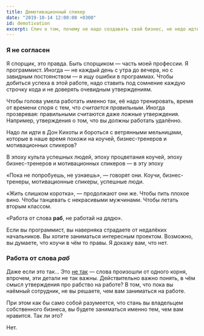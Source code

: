```yaml
---
title: Демотивационный спикер
date: "2019-10-14 12:00:00 +0300"
id: demotivation
excerpt: Спич о том, почему не надо создавать свой бизнес, не недо идти во фриланс и не надо работать удалённо.
---
```


### Я не согласен

Я спорщик, это правда. Быть спорщиком — часть моей профессии. Я программист. Иногда — не каждый день с утра до вечера, но с завидным постоянством — я ищу ошибки в программах. Чтобы добиться успеха в этой работе, надо ставить под сомнение каждую строчку кода и не доверять очевидным утверждениям.

Чтобы голова умела работать именно так, её надо тренировать, время от времени споря с тем, что *считается правильным*. Иногда прозвревая: правильными считаются даже ложные утверждения. Например, утверждения о том, что вы *должны* работать удалённо.

Надо ли идти в Дон Кихоты и бороться с ветрянными мельницами, которые в наше время похожи на коучей, бизнес-тренеров и мотивационных спикеров?

В эпоху культа успешных людей, эпоху процветания коучей, эпоху бизнес-тренеров и мотивационных спикеров — в эту эпоху

«Пока не попробуешь, не узнаешь», — говорят они. Коучи, бизнес-тренеры, мотивационные спикеры, успешные люди.

«Жить слишком коротка», — продолжают они же. Чтобы пить плохое вино. Чтобы танцевать с некрасивыми мужчинами. Чтобы летать вторым классом.

«Работа от слова **раб**, не работай на дядю».

Если вы программист, вы наверняка страдаете от недалёких начальников. Вы хотите заниматься интересным проектом. Возможно, вы думаете, что коучи в чём то правы. Я докажу вам, что нет.

### Работа от слова *раб*

Даже если это так... Это [не так](https://spb.aif.ru/culture/event/1397545) — слова произошли от одного корня, впрочем, эти детали не так важны. Действительно важно понять, в чём смысл утверждения про рабство на работе? В том, что пока вы наёмный сотрудник, не вы решаете, чем вам заниматься на работе.

При этом как бы само собой разумеется, что стань вы владельцем собственного бизнеса, вы будете заниматься именно тем, чем вам нравится. Так ли это?

Нет.
